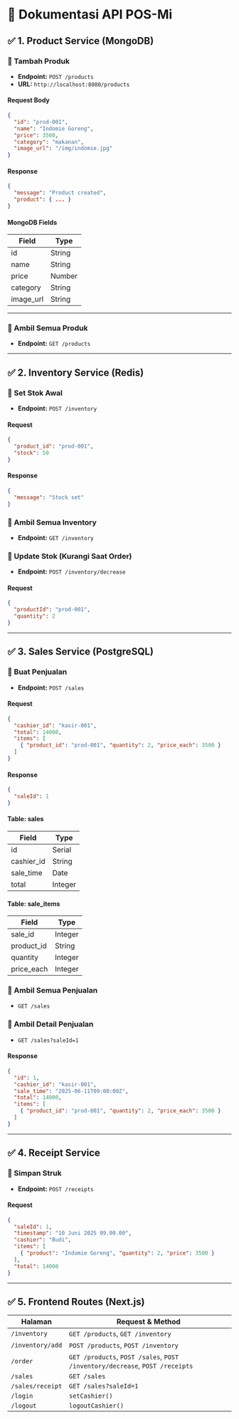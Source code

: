 
# 📘 Dokumentasi API POS-Mi

## ✅ 1. Product Service (MongoDB)

### 🔹 Tambah Produk
- **Endpoint:** `POST /products`
- **URL:** `http://localhost:8080/products`

#### Request Body
```json
{
  "id": "prod-001",
  "name": "Indomie Goreng",
  "price": 3500,
  "category": "makanan",
  "image_url": "/img/indomie.jpg"
}
```

#### Response
```json
{
  "message": "Product created",
  "product": { ... }
}
```

#### MongoDB Fields
| Field       | Type   |
|-------------|--------|
| id          | String |
| name        | String |
| price       | Number |
| category    | String |
| image_url   | String |

---

### 🔹 Ambil Semua Produk
- **Endpoint:** `GET /products`

---

## ✅ 2. Inventory Service (Redis)

### 🔹 Set Stok Awal
- **Endpoint:** `POST /inventory`

#### Request
```json
{
  "product_id": "prod-001",
  "stock": 50
}
```

#### Response
```json
{
  "message": "Stock set"
}
```

### 🔹 Ambil Semua Inventory
- **Endpoint:** `GET /inventory`

### 🔹 Update Stok (Kurangi Saat Order)
- **Endpoint:** `POST /inventory/decrease`

#### Request
```json
{
  "productId": "prod-001",
  "quantity": 2
}
```

---

## ✅ 3. Sales Service (PostgreSQL)

### 🔹 Buat Penjualan
- **Endpoint:** `POST /sales`

#### Request
```json
{
  "cashier_id": "kasir-001",
  "total": 14000,
  "items": [
    { "product_id": "prod-001", "quantity": 2, "price_each": 3500 }
  ]
}
```

#### Response
```json
{
  "saleId": 1
}
```

#### Table: sales
| Field        | Type    |
|--------------|---------|
| id           | Serial  |
| cashier_id   | String  |
| sale_time    | Date    |
| total        | Integer |

#### Table: sale_items
| Field        | Type    |
|--------------|---------|
| sale_id      | Integer |
| product_id   | String  |
| quantity     | Integer |
| price_each   | Integer |

### 🔹 Ambil Semua Penjualan
- `GET /sales`

### 🔹 Ambil Detail Penjualan
- `GET /sales?saleId=1`

#### Response
```json
{
  "id": 1,
  "cashier_id": "kasir-001",
  "sale_time": "2025-06-11T09:00:00Z",
  "total": 14000,
  "items": [
    { "product_id": "prod-001", "quantity": 2, "price_each": 3500 }
  ]
}
```

---

## ✅ 4. Receipt Service

### 🔹 Simpan Struk
- **Endpoint:** `POST /receipts`

#### Request
```json
{
  "saleId": 1,
  "timestamp": "10 Juni 2025 09.00.00",
  "cashier": "Budi",
  "items": [
    { "product": "Indomie Goreng", "quantity": 2, "price": 3500 }
  ],
  "total": 14000
}
```

---

## ✅ 5. Frontend Routes (Next.js)

| Halaman             | Request & Method                              |
|---------------------|-----------------------------------------------|
| `/inventory`        | `GET /products`, `GET /inventory`             |
| `/inventory/add`    | `POST /products`, `POST /inventory`           |
| `/order`            | `GET /products`, `POST /sales`, `POST /inventory/decrease`, `POST /receipts` |
| `/sales`            | `GET /sales`                                  |
| `/sales/receipt`    | `GET /sales?saleId=1`                         |
| `/login`            | `setCashier()`                                |
| `/logout`           | `logoutCashier()`                             |
